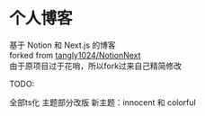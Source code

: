 # 个人博客

基于 Notion 和 Next.js 的博客<br>
forked from [tangly1024/NotionNext](https://github.com/tangly1024/NotionNext)<br>
由于原项目过于花哨，所以fork过来自己精简修改<br>

TODO:

全部ts化
主题部分改版
新主题：innocent 和 colorful
